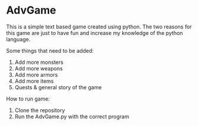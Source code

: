 # AdvGame
This is a simple text based game created using python. The two reasons for this game are just to have fun and increase my knowledge of the python language.

Some things that need to be added:
1. Add more monsters
2. Add more weapons
3. Add more armors
4. Add more items 
5. Quests & general story of the game


How to run game:
1. Clone the repository
2. Run the AdvGame.py with the correct program
